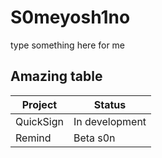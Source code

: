 # S0meyosh1no
type something here for me

## Amazing table

| Project        | Status                                      |
|----------------|---------------------------------------------|
| QuickSign      | In development                              |
| Remind         | Beta s0n                                    |
